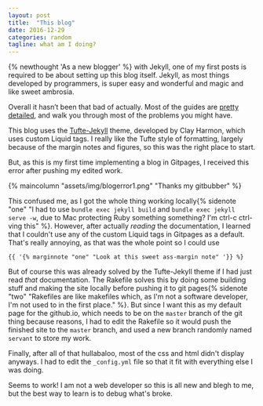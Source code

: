 ```yaml
---
layout: post
title:  "This blog"
date: 2016-12-29
categories: random
tagline: what am I doing?
---
```


{% newthought 'As a new blogger' %} with Jekyll, one of my first posts is required to be about setting up this blog itself. Jekyll, as most things developed by programmers, is super easy and wonderful and magic and like sweet ambrosia.

Overall it hasn’t been that bad of actually. Most of the guides are [pretty detailed](http://andybeger.com/2016/06/20/moving-from-wordpress-to-jekyll/), and walk you through most of the problems you might have.

This blog uses the [Tufte-Jekyll](https://github.com/clayh53/tufte-jekyll) theme, developed by Clay Harmon, which uses custom Liquid tags. I really like the Tufte style of formatting, largely because of the margin notes and figures, so this was the right place to start.

But, as this is my first time implementing a blog in Gitpages, I received this error after pushing my edited work.

{% maincolumn "assets/img/blogerror1.png" "Thanks my gitbubber" %}

This confused me, as I got the whole thing working locally{% sidenote "one" "I had to use ```bundle exec jekyll build``` and ```bundle exec jekyll serve -w```, due to Mac protecting Ruby something something? I'm ctrl-c ctrl-ving this" %}. However, after actually *reading* the documentation, I learned that I couldn't use any of the custom Liquid tags in Gitpages as a default. That's really annoying, as that was the whole point so I could use

```{{ '{% marginnote "one" "Look at this sweet ass-margin note" '}} %}```

But of course this was already solved by the Tufte-Jekyll theme if I had just read *that* documentation. The Rakefile solves this by doing some building stuff and making the site locally before pushing it to git pages{% sidenote "two" "Rakefiles are like makefiles which, as I'm not a software developer, I'm not used to in the first place." %}. But since I want this as my default page for the github.io, which needs to be on the ```master``` branch of the git thing because reasons, I had to edit the Rakefile so it would push the finished site to the ```master``` branch, and used a new branch randomly named ```servant``` to store my work.

Finally, after all of that hullabaloo, most of the css and html didn't display anyways. I had to edit the ```_config.yml``` file so that it fit with everything else I was doing.

Seems to work! I am not a web developer so this is all new and blegh to me, but the best way to learn is to debug what's broke.
